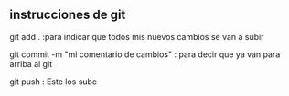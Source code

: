 ## instrucciones de git 
git add .  :para indicar que todos mis nuevos cambios se van a subir 

git commit -m "mi comentario de cambios" : para decir que ya van para arriba al git 

git push : Este los sube 


